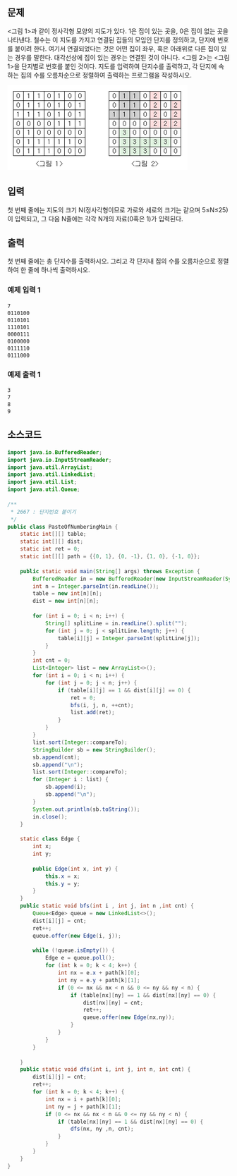 

## 문제

<그림 1>과 같이 정사각형 모양의 지도가 있다. 1은 집이 있는 곳을, 0은 집이 없는 곳을 나타낸다. 철수는 이 지도를 가지고 연결된 집들의 모임인 단지를 정의하고, 단지에 번호를 붙이려 한다. 여기서 연결되었다는 것은 어떤 집이 좌우, 혹은 아래위로 다른 집이 있는 경우를 말한다. 대각선상에 집이 있는 경우는 연결된 것이 아니다. <그림 2>는 <그림 1>을 단지별로 번호를 붙인 것이다. 지도를 입력하여 단지수를 출력하고, 각 단지에 속하는 집의 수를 오름차순으로 정렬하여 출력하는 프로그램을 작성하시오.


![](./BaekJoon-2667-PasteOfNumbering/img1.png)

## 입력

첫 번째 줄에는 지도의 크기 N(정사각형이므로 가로와 세로의 크기는 같으며 5≤N≤25)이 입력되고, 그 다음 N줄에는 각각 N개의 자료(0혹은 1)가 입력된다.

## 출력

첫 번째 줄에는 총 단지수를 출력하시오. 그리고 각 단지내 집의 수를 오름차순으로 정렬하여 한 줄에 하나씩 출력하시오.

### 예제 입력 1 
```
7
0110100
0110101
1110101
0000111
0100000
0111110
0111000
```

### 예제 출력 1
```
3
7
8
9
```

## 소스코드 

```java
import java.io.BufferedReader;
import java.io.InputStreamReader;
import java.util.ArrayList;
import java.util.LinkedList;
import java.util.List;
import java.util.Queue;

/**
 * 2667 : 단지번호 붙이기
 */
public class PasteOfNumberingMain {
    static int[][] table;
    static int[][] dist;
    static int ret = 0;
    static int[][] path = {{0, 1}, {0, -1}, {1, 0}, {-1, 0}};

    public static void main(String[] args) throws Exception {
        BufferedReader in = new BufferedReader(new InputStreamReader(System.in));
        int n = Integer.parseInt(in.readLine());
        table = new int[n][n];
        dist = new int[n][n];

        for (int i = 0; i < n; i++) {
            String[] splitLine = in.readLine().split("");
            for (int j = 0; j < splitLine.length; j++) {
                table[i][j] = Integer.parseInt(splitLine[j]);
            }
        }
        int cnt = 0;
        List<Integer> list = new ArrayList<>();
        for (int i = 0; i < n; i++) {
            for (int j = 0; j < n; j++) {
                if (table[i][j] == 1 && dist[i][j] == 0) {
                    ret = 0;
                    bfs(i, j, n, ++cnt);
                    list.add(ret);
                }
            }
        }
        list.sort(Integer::compareTo);
        StringBuilder sb = new StringBuilder();
        sb.append(cnt);
        sb.append("\n");
        list.sort(Integer::compareTo);
        for (Integer i : list) {
            sb.append(i);
            sb.append("\n");
        }
        System.out.println(sb.toString());
        in.close();
    }

    static class Edge {
        int x;
        int y;

        public Edge(int x, int y) {
            this.x = x;
            this.y = y;
        }
    }
    public static void bfs(int i , int j, int n ,int cnt) {
        Queue<Edge> queue = new LinkedList<>();
        dist[i][j] = cnt;
        ret++;
        queue.offer(new Edge(i, j));

        while (!queue.isEmpty()) {
            Edge e = queue.poll();
            for (int k = 0; k < 4; k++) {
                int nx = e.x + path[k][0];
                int ny = e.y + path[k][1];
                if (0 <= nx && nx < n && 0 <= ny && ny < n) {
                    if (table[nx][ny] == 1 && dist[nx][ny] == 0) {
                        dist[nx][ny] = cnt;
                        ret++;
                        queue.offer(new Edge(nx,ny));
                    }
                }
            }
        }

    }
    public static void dfs(int i, int j, int n, int cnt) {
        dist[i][j] = cnt;
        ret++;
        for (int k = 0; k < 4; k++) {
            int nx = i + path[k][0];
            int ny = j + path[k][1];
            if (0 <= nx && nx < n && 0 <= ny && ny < n) {
                if (table[nx][ny] == 1 && dist[nx][ny] == 0) {
                    dfs(nx, ny ,n, cnt);
                }
            }
        }
    }
}

```